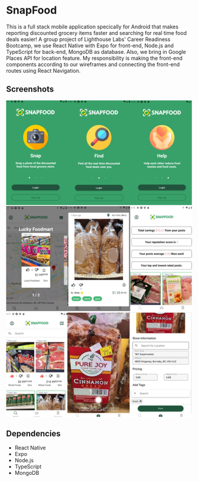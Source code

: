 # SnapFood

This is a full stack mobile application specically for Android that makes reporting discounted grocery items faster and searching for real time food deals easier! A group project of Lighthouse Labs' Career Readiness Bootcamp, we use React Native with Expo for front-end, Node.js and TypeScript for back-end, MongoDB as database. Also, we bring in Google Places API for location feature. My responsibility is making the front-end components according to our wireframes and connecting the front-end routes using React Navigation.

## Screenshots

!["Screenshots of app"](https://github.com/linyh0207/snapFood-frontend/blob/master/assets/screenshots/1.jpg?raw=true)
!["Screenshots of app"](https://github.com/linyh0207/snapFood-frontend/blob/master/assets/screenshots/2.jpg?raw=true)
!["Screenshots of app"](https://github.com/linyh0207/snapFood-frontend/blob/master/assets/screenshots/3.jpg?raw=true)

## Dependencies

- React Native
- Expo
- Node.js
- TypeScript
- MongoDB
